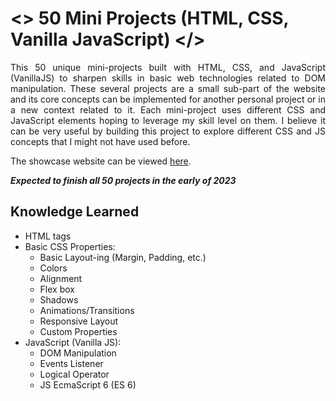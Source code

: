 ﻿# <> 50 Mini Projects (HTML, CSS, Vanilla JavaScript) </>

<div style="text-align: justify">This 50 unique mini-projects built with HTML, CSS, and JavaScript (VanillaJS) to sharpen skills in basic web technologies related to DOM manipulation.
These several projects are a small sub-part of the website and its core concepts can be implemented for another personal project or in a new context related to it. Each mini-project uses different CSS and JavaScript elements hoping to leverage my skill level on them. I believe it can be very useful by building this project to explore different CSS and JS concepts that I might not have used before. </div>

The showcase website can be viewed <a href="https://mekdie.github.io/50projects/" target="_blank">here</a>.

**_Expected to finish all 50 projects in the early of 2023_**

## Knowledge Learned

-   HTML tags
-   Basic CSS Properties:
    -   Basic Layout-ing (Margin, Padding, etc.)
    -   Colors
    -   Alignment
    -   Flex box
    -   Shadows
    -   Animations/Transitions
    -   Responsive Layout
    -   Custom Properties
-   JavaScript (Vanilla JS):
    -   DOM Manipulation
    -   Events Listener
    -   Logical Operator
    -   JS EcmaScript 6 (ES 6)
